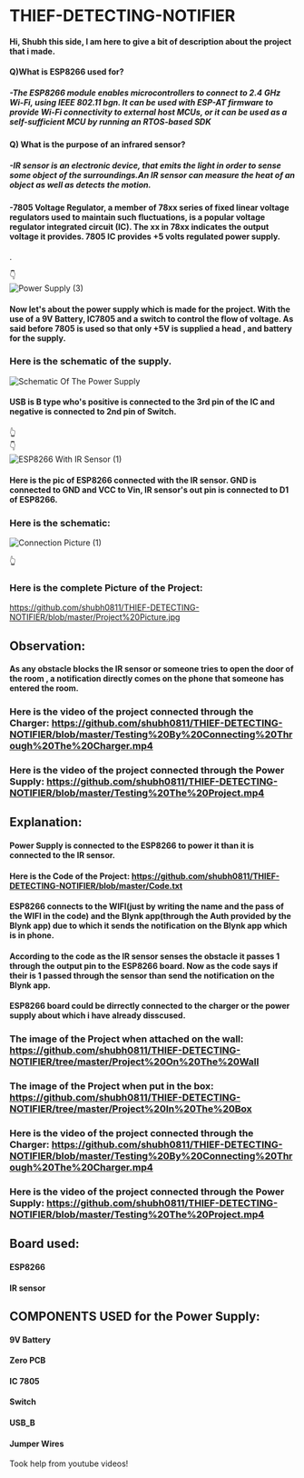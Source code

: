 # THIEF-DETECTING-NOTIFIER

 #### Hi, Shubh this side, I am here to give a bit of description about the project that i made.
 
 #### Q)What is ESP8266 used for?
##### -The ESP8266 module enables microcontrollers to connect to 2.4 GHz Wi-Fi, using IEEE 802.11 bgn. It can be used with ESP-AT firmware to provide Wi-Fi connectivity to external host MCUs, or it can be used as a self-sufficient MCU by running an RTOS-based SDK
 
 
#### Q) What is the purpose of an infrared sensor?
##### -IR sensor is an electronic device, that emits the light in order to sense some object of the surroundings.An IR sensor can measure the heat of an object as well as detects the motion.
 
 #### -7805 Voltage Regulator, a member of 78xx series of fixed linear voltage regulators used to maintain such fluctuations, is a popular voltage regulator integrated circuit (IC). The xx in 78xx indicates the output voltage it provides. 7805 IC provides +5 volts regulated power supply.
 
 .                                                                                  
 
 👇                                                                                     
 ![Power Supply (3)](https://user-images.githubusercontent.com/79529647/122644262-ef1a1a00-d131-11eb-8c3c-31da8fc54f40.jpg)

#### Now let's about the power supply which is made for the project. With the use of a 9V Battery, IC7805 and a switch to control the flow of voltage. As said before 7805 is used so that only +5V is supplied a head , and battery for the supply.
### Here is the schematic of the supply.

![Schematic Of The Power Supply](https://user-images.githubusercontent.com/79529647/122650390-36170800-d150-11eb-9f0c-8ce8609476d2.png)

#### USB is B type who's positive is connected to the 3rd pin of the IC and negative is connected to 2nd pin of Switch.

👆                                       
👇                                                                     
![ESP8266 With IR Sensor (1)](https://user-images.githubusercontent.com/79529647/122650533-2ea42e80-d151-11eb-965e-ec24178d6413.jpg)                 

#### Here is the pic of ESP8266 connected with the IR sensor. GND is connected to GND and VCC to Vin, IR sensor's out pin is connected to D1 of ESP8266. 
### Here is the schematic:                                     

![Connection Picture (1)](https://user-images.githubusercontent.com/79529647/122650781-62338880-d152-11eb-9044-0b952a438ab2.jpg)

👆

### Here is the complete Picture of the Project:
https://github.com/shubh0811/THIEF-DETECTING-NOTIFIER/blob/master/Project%20Picture.jpg

## Observation:
#### As any obstacle blocks the IR sensor or someone tries to open the door of the room , a notification directly comes on the phone that someone has entered the room. 
 
 ### Here is the video of the project connected through the Charger: https://github.com/shubh0811/THIEF-DETECTING-NOTIFIER/blob/master/Testing%20By%20Connecting%20Through%20The%20Charger.mp4 
 ### Here is the video of the project connected through the Power Supply: https://github.com/shubh0811/THIEF-DETECTING-NOTIFIER/blob/master/Testing%20The%20Project.mp4
 
 
 
## Explanation:
#### Power Supply is connected to the ESP8266 to power it than it is connected to the IR sensor. 
#### Here is the Code of the Project: https://github.com/shubh0811/THIEF-DETECTING-NOTIFIER/blob/master/Code.txt
#### ESP8266 connects to the WIFI(just by writing the name and the pass of the WIFI in the code) and the Blynk app(through the Auth provided by the Blynk app) due to which it sends the notification on the Blynk app which is in phone.
#### According to the code as the IR sensor senses the obstacle it passes 1 through the output pin to the ESP8266 board. Now as the code says if their is 1 passed through the sensor than send the notification on the Blynk app.             
#### ESP8266 board could be dirrectly connected to the charger or the power supply about which i have already disscused. 
### The image of the Project when attached on the wall: https://github.com/shubh0811/THIEF-DETECTING-NOTIFIER/tree/master/Project%20On%20The%20Wall
### The image of the Project when put in the box: https://github.com/shubh0811/THIEF-DETECTING-NOTIFIER/tree/master/Project%20In%20The%20Box




### Here is the video of the project connected through the Charger: https://github.com/shubh0811/THIEF-DETECTING-NOTIFIER/blob/master/Testing%20By%20Connecting%20Through%20The%20Charger.mp4 
 ### Here is the video of the project connected through the Power Supply: https://github.com/shubh0811/THIEF-DETECTING-NOTIFIER/blob/master/Testing%20The%20Project.mp4
 
 
 
## Board used:
#### ESP8266
#### IR sensor

## COMPONENTS USED for the Power Supply:
#### 9V Battery 
#### Zero PCB 
#### IC 7805 
#### Switch
#### USB_B 
#### Jumper Wires



Took help from youtube videos!                               







 
 
 
 
 
 
 
 
 
 
 
 
 
 
 
 
 
 
 
 
 
 
 
 
 
 
 
 
 
 
 
 
 
 
 
 
 
 
 
 
 
 
 








